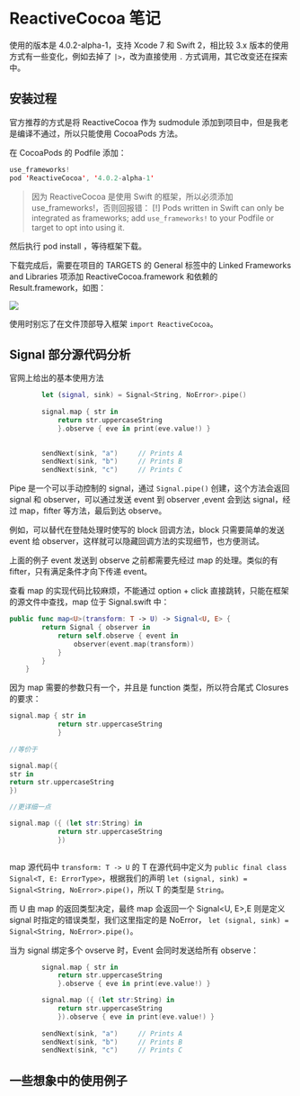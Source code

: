 # ReactiveCocoa 笔记

使用的版本是 4.0.2-alpha-1，支持 Xcode 7 和 Swift 2，相比较 3.x 版本的使用方式有一些变化，例如去掉了 `|>`，改为直接使用 `.` 方式调用，其它改变还在探索中。

## 安装过程

官方推荐的方式是将 ReactiveCocoa 作为 sudmodule 添加到项目中，但是我老是编译不通过，所以只能使用 CocoaPods 方法。

在 CocoaPods 的 Podfile 添加：

```swift
use_frameworks!
pod 'ReactiveCocoa', '4.0.2-alpha-1'
```

> 因为 ReactiveCocoa 是使用 Swift 的框架，所以必须添加 use_frameworks!，否则回报错：
> [!] Pods written in Swift can only be integrated as frameworks; add `use_frameworks!` to your Podfile or target to opt into using it. 

然后执行 pod install ，等待框架下载。

下载完成后，需要在项目的 TARGETS 的 General 标签中的 Linked Frameworks and Libraries 项添加 ReactiveCocoa.framework 和依赖的 Result.framework，如图：

![](./1-1.png)

使用时别忘了在文件顶部导入框架 `import ReactiveCocoa`。

## Signal 部分源代码分析

官网上给出的基本使用方法

```swift
        let (signal, sink) = Signal<String, NoError>.pipe()
        
        signal.map { str in
            return str.uppercaseString
            }.observe { eve in print(eve.value!) }

        
        sendNext(sink, "a")     // Prints A
        sendNext(sink, "b")     // Prints B
        sendNext(sink, "c")     // Prints C
```

Pipe 是一个可以手动控制的 signal，通过 `Signal.pipe()` 创建，这个方法会返回 signal 和 observer，可以通过发送 event 到 observer ,event 会到达 signal，经过 map，fifter 等方法，最后到达 observe。

例如，可以替代在登陆处理时使写的 block 回调方法，block 只需要简单的发送 event 给 observer，这样就可以隐藏回调方法的实现细节，也方便测试。

上面的例子 event 发送到 observe 之前都需要先经过 map 的处理。类似的有 fifter，只有满足条件才向下传递 event。

查看 map 的实现代码比较麻烦，不能通过 option + click 直接跳转，只能在框架的源文件中查找，map 位于 Signal.swift 中：


```swift
public func map<U>(transform: T -> U) -> Signal<U, E> {
		return Signal { observer in
			return self.observe { event in
				observer(event.map(transform))
			}
		}
	}
```

因为 map 需要的参数只有一个，并且是 function 类型，所以符合尾式 Closures 的要求：

```swift
signal.map { str in
            return str.uppercaseString
            }
            
//等价于            

signal.map({
str in
return str.uppercaseString
}) 

//更详细一点

signal.map ({ (let str:String) in
            return str.uppercaseString
            })
            
```

map 源代码中 `transform: T -> U` 的 T 在源代码中定义为 `public final class Signal<T, E: ErrorType>`，根据我们的声明 `let (signal, sink) = Signal<String, NoError>.pipe()`，所以 T 的类型是 `String`。

而 U 由 map 的返回类型决定，最终 map 会返回一个 Signal<U, E>,E 则是定义 signal 时指定的错误类型，我们这里指定的是 NoError， `let (signal, sink) = Signal<String, NoError>.pipe()`。


当为 signal 绑定多个 ovserve 时，Event 会同时发送给所有 observe：

```swift
        signal.map { str in
            return str.uppercaseString
            }.observe { eve in print(eve.value!) }

        signal.map ({ (let str:String) in
            return str.uppercaseString
            }).observe { eve in print(eve.value!) }
        
        sendNext(sink, "a")     // Prints A
        sendNext(sink, "b")     // Prints B
        sendNext(sink, "c")     // Prints C
```


## 一些想象中的使用例子

